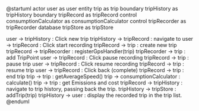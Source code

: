 @startuml
actor user as user
entity trip as trip
boundary tripHistory as tripHistory
boundary tripRecord as tripRecord
control consumptionCalculator as consumptionCalculator
control tripRecorder as tripRecorder
database tripStore as tripStore

user -> tripHistory : Click new trip
tripHistory -> tripRecord : navigate to
user -> tripRecord : Click start recording
tripRecord -> trip : create new trip
tripRecord -> tripRecorder : registerGpsHandler(trip)
tripRecorder -> trip : add TripPoint
user -> tripRecord : Click pause recording
tripRecord -> trip : pause trip
user -> tripRecord : Click resume recording
tripRecord -> trip : resume trip
user -> tripRecord : Click back (complete)
tripRecord -> trip : end trip
trip -> trip : getAverageSpeed()
trip -> consumptionCalculator : calculate()
trip -> trip : get Emissions and cost
tripRecord -> tripHistory : navigate to trip history, passing back the trip.
tripHistory -> tripStore : addTrip(trip)
tripHistory -> user : display the recorded trip in the trip list.
@enduml